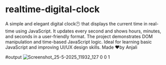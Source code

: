 # realtime-digital-clock
A simple and elegant digital clock🕐 that displays the current time in real-time using JavaScript. It updates every second and shows hours, minutes, and seconds in a user-friendly format. The project demonstrates DOM manipulation and time-based JavaScript logic. Ideal for learning basic JavaScript and improving UI/UX design skills.
Made ❤️by Anjali

#output
![Screenshot_25-5-2025_11932_127 0 0 1](https://github.com/user-attachments/assets/8849a8bb-d763-46e0-a5fd-9b14f173a6d9)
